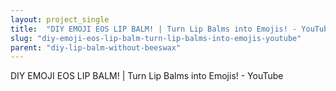 ```yaml
---
layout: project_single
title:  "DIY EMOJI EOS LIP BALM! | Turn Lip Balms into Emojis! - YouTube"
slug: "diy-emoji-eos-lip-balm-turn-lip-balms-into-emojis-youtube"
parent: "diy-lip-balm-without-beeswax"
---
```

DIY EMOJI EOS LIP BALM! | Turn Lip Balms into Emojis! - YouTube